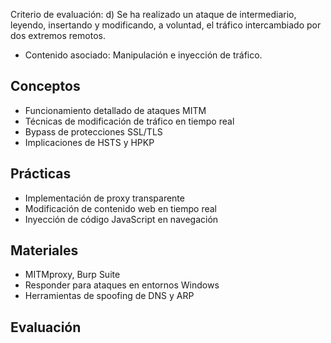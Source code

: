 Criterio de evaluación:
d) Se ha realizado un ataque de intermediario, leyendo, insertando y modificando, a voluntad, el tráfico intercambiado por dos extremos remotos.

* Contenido asociado: Manipulación e inyección de tráfico.

## Conceptos
- Funcionamiento detallado de ataques MITM
- Técnicas de modificación de tráfico en tiempo real
- Bypass de protecciones SSL/TLS
- Implicaciones de HSTS y HPKP

## Prácticas
- Implementación de proxy transparente
- Modificación de contenido web en tiempo real
- Inyección de código JavaScript en navegación

## Materiales
- MITMproxy, Burp Suite
- Responder para ataques en entornos Windows
- Herramientas de spoofing de DNS y ARP

## Evaluación